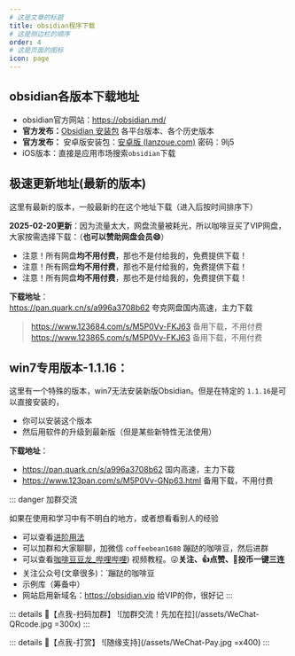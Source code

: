 ```yaml
---
# 这是文章的标题
title: obsidian程序下载
# 这是侧边栏的顺序
order: 4
# 这是页面的图标
icon: page
---
```


## obsidian各版本下载地址
- obsidian官方网站：https://obsidian.md/ 
- **官方发布：**[Obsidian 安装包](https://thoughts.teambition.com/share/62a131711a6baa00416a79d3#title=Obsidian_%E5%AE%89%E8%A3%85%E5%8C%85) 各平台版本、各个历史版本
- **官方发布：** 安卓版安装包：[安卓版 (lanzoue.com)](https://wwdx.lanzoue.com/b030yr97g) 密码：9lj5
- iOS版本：直接是应用市场搜索`obsidian`下载

## 极速更新地址(最新的版本)
这里有最新的版本，一般最新的在这个地址下载（进入后按时间排序下）

**2025-02-20更新**：因为流量太大，网盘流量被耗光，所以咖啡豆买了VIP网盘，大家按需选择下载：（**也可以赞助网盘会员😄**）
- 注意！所有网盘**均不用付费**，那也不是付给我的，免费提供下载！
- 注意！所有网盘**均不用付费**，那也不是付给我的，免费提供下载！
- 注意！所有网盘**均不用付费**，那也不是付给我的，免费提供下载！

**下载地址**：  
https://pan.quark.cn/s/a996a3708b62 夸克网盘国内高速，主力下载


> https://www.123684.com/s/M5P0Vv-FKJ63  备用下载，不用付费  
> https://www.123865.com/s/M5P0Vv-FKJ63   备用下载，不用付费

## win7专用版本-1.1.16：
这里有一个特殊的版本，win7无法安装新版Obsidian。但是在特定的 `1.1.16`是可以直接安装的，
- 你可以安装这个版本
- 然后用软件的升级到最新版（但是某些新特性无法使用）

**下载地址**：
- https://pan.quark.cn/s/a996a3708b62 国内高速，主力下载
- https://www.123pan.com/s/M5P0Vv-GNp63.html 备用下载，不用付费


::: danger 加群交流

如果在使用和学习中有不明白的地方，或者想看看别人的经验
- 可以查看[进阶用法](/zh/advanced)
- 可以加群和大家聊聊，加微信 `coffeebean1688` 蹦跶的咖啡豆，然后进群
- 可以查看[咖啡豆豆龙_哔哩哔哩](https://space.bilibili.com/618777356)) 视频教程。😜**关注、👍点赞、📀投币一键三连**
- 关注公众号(文章很多)：`蹦跶的咖啡豆
- 示例库（筹备中）
- 网站启用新域名：https://obsidian.vip 给VIP的你，很好记
:::

::: details 🌱【点我-扫码加群】
![加群交流！先加在拉](/assets/WeChat-QRcode.jpg =300x) 
::: 

::: details 🍻【点我-打赏】
![随缘支持](/assets/WeChat-Pay.jpg =x400)
::: 

